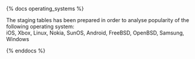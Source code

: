{% docs operating_systems %}

The staging tables has been prepared in order to analyse popularity of the following operating system:	
iOS, Xbox, Linux, Nokia, SunOS, Android, FreeBSD, OpenBSD, Samsung, Windows

{% enddocs %}